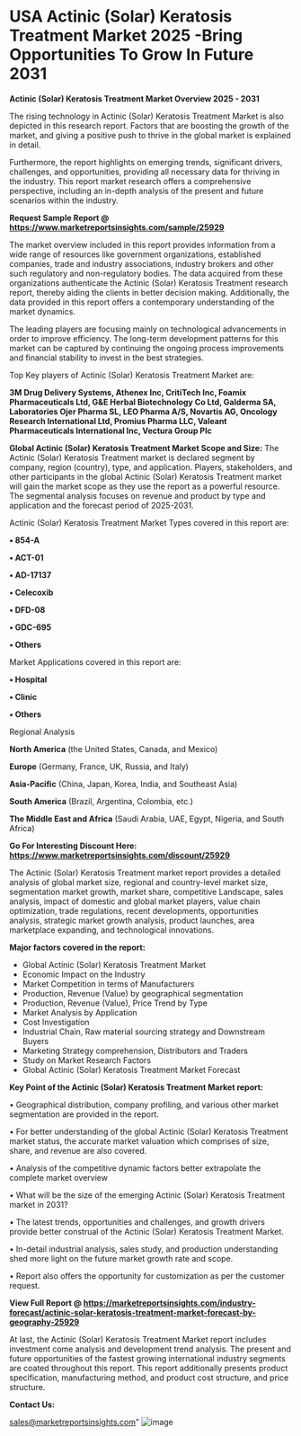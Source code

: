 # USA Actinic (Solar) Keratosis Treatment Market 2025 -Bring Opportunities To Grow In Future 2031

<Strong> Actinic (Solar) Keratosis Treatment Market Overview 2025 - 2031</strong>

The rising technology in Actinic (Solar) Keratosis Treatment Market is also depicted in this research report. Factors that are boosting the growth of the market, and giving a positive push to thrive in the global market is explained in detail.

Furthermore, the report highlights on emerging trends, significant drivers, challenges, and opportunities, providing all necessary data for thriving in the industry. This report market research offers a comprehensive perspective, including an in-depth analysis of the present and future scenarios within the industry.

<strong>Request Sample Report @ <a href=https://www.marketreportsinsights.com/sample/25929>https://www.marketreportsinsights.com/sample/25929</a></strong>

The market overview included in this report provides information from a wide range of resources like government organizations, established companies, trade and industry associations, industry brokers and other such regulatory and non-regulatory bodies. The data acquired from these organizations authenticate the Actinic (Solar) Keratosis Treatment research report, thereby aiding the clients in better decision making. Additionally, the data provided in this report offers a contemporary understanding of the market dynamics.

The leading players are focusing mainly on technological advancements in order to improve efficiency. The long-term development patterns for this market can be captured by continuing the ongoing process improvements and financial stability to invest in the best strategies.

Top Key players of Actinic (Solar) Keratosis Treatment Market are:

<strong>3M Drug Delivery Systems, Athenex Inc, CritiTech Inc, Foamix Pharmaceuticals Ltd, G&E Herbal Biotechnology Co Ltd, Galderma SA, Laboratories Ojer Pharma SL, LEO Pharma A/S, Novartis AG, Oncology Research International Ltd, Promius Pharma LLC, Valeant Pharmaceuticals International Inc, Vectura Group Plc</strong>

<strong><b>Global Actinic (Solar) Keratosis Treatment Market Scope and Size:</b></strong>
The Actinic (Solar) Keratosis Treatment market is declared segment by company, region (country), type, and application. Players, stakeholders, and other participants in the global Actinic (Solar) Keratosis Treatment market will gain the market scope as they use the report as a powerful resource. The segmental analysis focuses on revenue and product by type and application and the forecast period of 2025-2031.

Actinic (Solar) Keratosis Treatment Market Types covered in this report are:

<strong>• 854-A

• ACT-01

• AD-17137

• Celecoxib

• DFD-08

• GDC-695

• Others</strong>

Market Applications covered in this report are:

<strong>• Hospital

• Clinic

• Others</strong> 

Regional Analysis

<strong>North America</strong> (the United States, Canada, and Mexico)

<strong>Europe</strong> (Germany, France, UK, Russia, and Italy)

<strong>Asia-Pacific</strong> (China, Japan, Korea, India, and Southeast Asia)

<strong>South America</strong> (Brazil, Argentina, Colombia, etc.)

<strong>The Middle East and Africa</strong> (Saudi Arabia, UAE, Egypt, Nigeria, and South Africa)

<strong>Go For Interesting Discount Here: <a href=https://www.marketreportsinsights.com/discount/25929>https://www.marketreportsinsights.com/discount/25929</a></strong>

The Actinic (Solar) Keratosis Treatment market report provides a detailed analysis of global market size, regional and country-level market size, segmentation market growth, market share, competitive Landscape, sales analysis, impact of domestic and global market players, value chain optimization, trade regulations, recent developments, opportunities analysis, strategic market growth analysis, product launches, area marketplace expanding, and technological innovations.

<strong><b>Major factors covered in the report:</b></strong>
<ul>
  <li>Global Actinic (Solar) Keratosis Treatment Market </li>
  <li>Economic Impact on the Industry</li>
  <li>Market Competition in terms of Manufacturers</li>
  <li>Production, Revenue (Value) by geographical segmentation</li>
  <li>Production, Revenue (Value), Price Trend by Type</li>
  <li>Market Analysis by Application</li>
  <li>Cost Investigation</li>
  <li>Industrial Chain, Raw material sourcing strategy and Downstream Buyers</li>
  <li>Marketing Strategy comprehension, Distributors and Traders</li>
  <li>Study on Market Research Factors</li>
  <li>Global Actinic (Solar) Keratosis Treatment Market Forecast</li>
</ul>

<strong><b>Key Point of the Actinic (Solar) Keratosis Treatment Market report:</b></strong>

• Geographical distribution, company profiling, and various other market segmentation are provided in the report.

• For better understanding of the global Actinic (Solar) Keratosis Treatment market status, the accurate market valuation which comprises of size, share, and revenue are also covered.

• Analysis of the competitive dynamic factors better extrapolate the complete market overview

• What will be the size of the emerging Actinic (Solar) Keratosis Treatment market in 2031?

• The latest trends, opportunities and challenges, and growth drivers provide better construal of the Actinic (Solar) Keratosis Treatment Market.

• In-detail industrial analysis, sales study, and production understanding shed more light on the future market growth rate and scope.

• Report also offers the opportunity for customization as per the customer request.

<strong><b>View Full Report @ <a href=https://marketreportsinsights.com/industry-forecast/actinic-solar-keratosis-treatment-market-forecast-by-geography-25929>https://marketreportsinsights.com/industry-forecast/actinic-solar-keratosis-treatment-market-forecast-by-geography-25929</a></b></strong>


At last, the Actinic (Solar) Keratosis Treatment Market report includes investment come analysis and development trend analysis. The present and future opportunities of the fastest growing international industry segments are coated throughout this report. This report additionally presents product specification, manufacturing method, and product cost structure, and price structure.

<strong>Contact Us:</strong>

sales@marketreportsinsights.com"
![image](https://github.com/user-attachments/assets/205cb237-6e82-4317-8943-f03272af48d2)

